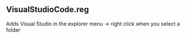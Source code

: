 


 ## VisualStudioCode.reg
 Adds Visual Studio in the explorer menu -> right click when you select a folder
